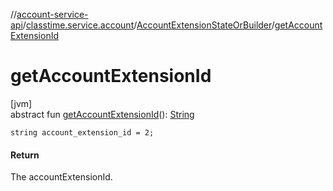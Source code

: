 //[account-service-api](../../../index.md)/[classtime.service.account](../index.md)/[AccountExtensionStateOrBuilder](index.md)/[getAccountExtensionId](get-account-extension-id.md)

# getAccountExtensionId

[jvm]\
abstract fun [getAccountExtensionId](get-account-extension-id.md)(): [String](https://docs.oracle.com/javase/8/docs/api/java/lang/String.html)

`string account_extension_id = 2;`

#### Return

The accountExtensionId.
